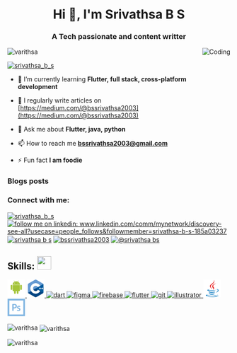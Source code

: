 

<h1 align="center">Hi 👋, I'm Srivathsa B S</h1>
<h3 align="center">A Tech passionate and content writter</h3>

<img align = "right" alt = "Coding" widtht = "300" height= "300" src= "https://cdn.dribbble.com/users/1090020/screenshots/3901343/________-5.gif">

<p align="left"> <img src="https://komarev.com/ghpvc/?username=varithsa&label=Profile%20views&color=0e75b6&style=flat" alt="varithsa" /> </p>

<p align="left"> <a href="https://twitter.com/srivathsa_b_s" target="blank"><img src="https://img.shields.io/twitter/follow/srivathsa_b_s?logo=twitter&style=for-the-badge" alt="srivathsa_b_s" /></a> </p>

- 🌱 I’m currently learning **Flutter, full stack, cross-platform development**

- 📝 I regularly write articles on [https://medium.com/@bssrivathsa2003](https://medium.com/@bssrivathsa2003)

- 💬 Ask me about **Flutter, java, python**

- 📫 How to reach me **bssrivathsa2003@gmail.com**

- ⚡ Fun fact **I am foodie**

### Blogs posts
<!-- BLOG-POST-LIST:START -->
<!-- BLOG-POST-LIST:END -->

<h3 align="left">Connect with me:</h3>
<p align="left">
<a href="https://twitter.com/srivathsa_b_s" target="blank"><img align="center" src="https://raw.githubusercontent.com/rahuldkjain/github-profile-readme-generator/master/src/images/icons/Social/twitter.svg" alt="srivathsa_b_s" height="30" width="40" /></a>
<a href="https://linkedin.com/in/follow me on linkedin: www.linkedin.com/comm/mynetwork/discovery-see-all?usecase=people_follows&followmember=srivathsa-b-s-185a03237" target="blank"><img align="center" src="https://raw.githubusercontent.com/rahuldkjain/github-profile-readme-generator/master/src/images/icons/Social/linked-in-alt.svg" alt="follow me on linkedin: www.linkedin.com/comm/mynetwork/discovery-see-all?usecase=people_follows&followmember=srivathsa-b-s-185a03237" height="30" width="40" /></a>
<a href="https://fb.com/srivathsa b s" target="blank"><img align="center" src="https://raw.githubusercontent.com/rahuldkjain/github-profile-readme-generator/master/src/images/icons/Social/facebook.svg" alt="srivathsa b s" height="30" width="40" /></a>
<a href="https://instagram.com/bssrivathsa2003" target="blank"><img align="center" src="https://raw.githubusercontent.com/rahuldkjain/github-profile-readme-generator/master/src/images/icons/Social/instagram.svg" alt="bssrivathsa2003" height="30" width="40" /></a>
<a href="https://medium.com/@srivathsa bs" target="blank"><img align="center" src="https://raw.githubusercontent.com/rahuldkjain/github-profile-readme-generator/master/src/images/icons/Social/medium.svg" alt="@srivathsa bs" height="30" width="40" /></a>
</p>

<h2> Skills: <img src = "https://media2.giphy.com/media/QssGEmpkyEOhBCb7e1/giphy.gif?cid=ecf05e47a0n3gi1bfqntqmob8g9aid1oyj2wr3ds3mg700bl&rid=giphy.gif" width = 32px height= 30px > </h2>
<p align="left"> <a href="https://developer.android.com" target="_blank" rel="noreferrer"> <img src="https://raw.githubusercontent.com/devicons/devicon/master/icons/android/android-original-wordmark.svg" alt="android" width="40" height="40"/> </a> <a href="https://www.w3schools.com/cpp/" target="_blank" rel="noreferrer"> <img src="https://raw.githubusercontent.com/devicons/devicon/master/icons/cplusplus/cplusplus-original.svg" alt="cplusplus" width="40" height="40"/> </a> <a href="https://dart.dev" target="_blank" rel="noreferrer"> <img src="https://www.vectorlogo.zone/logos/dartlang/dartlang-icon.svg" alt="dart" width="40" height="40"/> </a> <a href="https://www.figma.com/" target="_blank" rel="noreferrer"> <img src="https://www.vectorlogo.zone/logos/figma/figma-icon.svg" alt="figma" width="40" height="40"/> </a> <a href="https://firebase.google.com/" target="_blank" rel="noreferrer"> <img src="https://www.vectorlogo.zone/logos/firebase/firebase-icon.svg" alt="firebase" width="40" height="40"/> </a> <a href="https://flutter.dev" target="_blank" rel="noreferrer"> <img src="https://www.vectorlogo.zone/logos/flutterio/flutterio-icon.svg" alt="flutter" width="40" height="40"/> </a> <a href="https://git-scm.com/" target="_blank" rel="noreferrer"> <img src="https://www.vectorlogo.zone/logos/git-scm/git-scm-icon.svg" alt="git" width="40" height="40"/> </a> <a href="https://www.adobe.com/in/products/illustrator.html" target="_blank" rel="noreferrer"> <img src="https://www.vectorlogo.zone/logos/adobe_illustrator/adobe_illustrator-icon.svg" alt="illustrator" width="40" height="40"/> </a> <a href="https://www.java.com" target="_blank" rel="noreferrer"> <img src="https://raw.githubusercontent.com/devicons/devicon/master/icons/java/java-original.svg" alt="java" width="40" height="40"/> </a> <a href="https://www.photoshop.com/en" target="_blank" rel="noreferrer"> <img src="https://raw.githubusercontent.com/devicons/devicon/master/icons/photoshop/photoshop-line.svg" alt="photoshop" width="40" height="40"/> </a> </p>

<p><img align="left" src="https://github-readme-stats.vercel.app/api/top-langs?username=varithsa&show_icons=true&locale=en&layout=compact" alt="varithsa" /></p>

<p>&nbsp;<img align="center" src="https://github-readme-stats.vercel.app/api?username=varithsa&show_icons=true&locale=en" alt="varithsa" /></p>

<p><img align="center" src="https://github-readme-streak-stats.herokuapp.com/?user=varithsa&" alt="varithsa" /></p>

